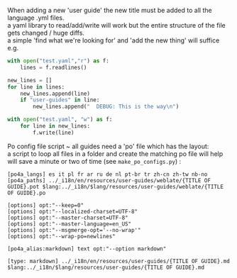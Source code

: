 When adding a new 'user guide' the new title must be added to all the language .yml files.      
a yaml library to read/add/write will work but the entire structure of the file gets changed / huge diffs.    
a simple 'find what we're looking for' and 'add the new thing' will suffice    
e.g.    
```Python
with open("test.yaml","r") as f:
	lines = f.readlines()

new_lines = []
for line in lines:
	new_lines.append(line)
	if "user-guides" in line:
		new_lines.append("  DEBUG: This is the way\n")

with open("test.yaml", "w") as f:
	for line in new_lines:
		f.write(line)
```


Po config file script ~ all guides need a 'po' file which has the layout:    
a script to loop all files in a folder and create the matching po file will help    
will save a minute or two of time (see `make_po_configs.py`) :
```
[po4a_langs] es it pl fr ar ru de nl pt-br tr zh-cn zh-tw nb-no
[po4a_paths] ../_i18n/en/resources/user-guides/weblate/{TITLE OF GUIDE}.pot $lang:../_i18n/$lang/resources/user-guides/weblate/{TITLE OF GUIDE}.po

[options] opt:"--keep=0"
[options] opt:"--localized-charset=UTF-8"
[options] opt:"--master-charset=UTF-8"
[options] opt:"--master-language=en_US"
[options] opt:"--msgmerge-opt='--no-wrap'"
[options] opt:"--wrap-po=newlines"

[po4a_alias:markdown] text opt:"--option markdown"

[type: markdown] ../_i18n/en/resources/user-guides/{TITLE OF GUIDE}.md $lang:../_i18n/$lang/resources/user-guides/{TITLE OF GUIDE}.md
```
